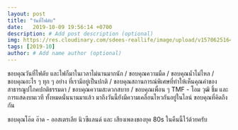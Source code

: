 ```yaml
---
layout: post
title: "วันที่ไฟดับ"
date:   2019-10-09 19:56:14 +0700
description: # Add post description (optional)
img: https://res.cloudinary.com/sdees-reallife/image/upload/v1570625164/line_1570619715800.jpg # Add image post (optional)
tags: [2019-10]
author: # Add name author (optional)
---
```

ขอบคุณวันที่ไฟดับ และไฟก็มาในเวลาไม่นานมากนัก / ขอบคุณความมืด / ขอบคุณน้ำไม่ไหล / ขอบคุณอะไร ๆ ทุก ๆ อย่าง ที่เรามีอยู่เป็นปกติ / ขอบคุณสถานการณ์พิเศษที่ทำให้เห็นคุณค่าของสาธารณูปโภคปกติธรรมดา / ขอบคุณความสะดวกสบาย / ขอบคุณเพื่อน ๆ TMF - โอม วุฒิ ชิ้ม และ การแสดงบนเวที ทั้งหมดนั่นนานมาแล้ว มาถึงวันนี้ยังมีความเคลื่อนไหวกันอยู่ในไลน์ ขอบคุณที่คิดถึงกัน

<i class="fa fa-child" style="color:plum"></i>

ขอบคุณโอ๊ด อ๊าด - ออสเตรเลีย นิวซีแลนด์ และ เสียงเพลงของยุค 80s ในคืนนี้ไว้ด้วยครับ
